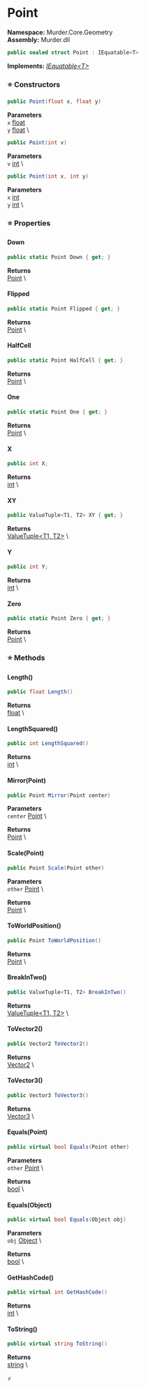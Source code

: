 # Point

**Namespace:** Murder.Core.Geometry \
**Assembly:** Murder.dll

```csharp
public sealed struct Point : IEquatable<T>
```

**Implements:** _[IEquatable\<T\>](https://learn.microsoft.com/en-us/dotnet/api/System.IEquatable-1?view=net-7.0)_

### ⭐ Constructors
```csharp
public Point(float x, float y)
```

**Parameters** \
`x` [float](https://learn.microsoft.com/en-us/dotnet/api/System.Single?view=net-7.0) \
`y` [float](https://learn.microsoft.com/en-us/dotnet/api/System.Single?view=net-7.0) \

```csharp
public Point(int v)
```

**Parameters** \
`v` [int](https://learn.microsoft.com/en-us/dotnet/api/System.Int32?view=net-7.0) \

```csharp
public Point(int x, int y)
```

**Parameters** \
`x` [int](https://learn.microsoft.com/en-us/dotnet/api/System.Int32?view=net-7.0) \
`y` [int](https://learn.microsoft.com/en-us/dotnet/api/System.Int32?view=net-7.0) \

### ⭐ Properties
#### Down
```csharp
public static Point Down { get; }
```

**Returns** \
[Point](../..//Murder/Core/Geometry/Point.html) \
#### Flipped
```csharp
public static Point Flipped { get; }
```

**Returns** \
[Point](../..//Murder/Core/Geometry/Point.html) \
#### HalfCell
```csharp
public static Point HalfCell { get; }
```

**Returns** \
[Point](../..//Murder/Core/Geometry/Point.html) \
#### One
```csharp
public static Point One { get; }
```

**Returns** \
[Point](../..//Murder/Core/Geometry/Point.html) \
#### X
```csharp
public int X;
```

**Returns** \
[int](https://learn.microsoft.com/en-us/dotnet/api/System.Int32?view=net-7.0) \
#### XY
```csharp
public ValueTuple<T1, T2> XY { get; }
```

**Returns** \
[ValueTuple\<T1, T2\>](https://learn.microsoft.com/en-us/dotnet/api/System.ValueTuple-2?view=net-7.0) \
#### Y
```csharp
public int Y;
```

**Returns** \
[int](https://learn.microsoft.com/en-us/dotnet/api/System.Int32?view=net-7.0) \
#### Zero
```csharp
public static Point Zero { get; }
```

**Returns** \
[Point](../..//Murder/Core/Geometry/Point.html) \
### ⭐ Methods
#### Length()
```csharp
public float Length()
```

**Returns** \
[float](https://learn.microsoft.com/en-us/dotnet/api/System.Single?view=net-7.0) \

#### LengthSquared()
```csharp
public int LengthSquared()
```

**Returns** \
[int](https://learn.microsoft.com/en-us/dotnet/api/System.Int32?view=net-7.0) \

#### Mirror(Point)
```csharp
public Point Mirror(Point center)
```

**Parameters** \
`center` [Point](../..//Murder/Core/Geometry/Point.html) \

**Returns** \
[Point](../..//Murder/Core/Geometry/Point.html) \

#### Scale(Point)
```csharp
public Point Scale(Point other)
```

**Parameters** \
`other` [Point](../..//Murder/Core/Geometry/Point.html) \

**Returns** \
[Point](../..//Murder/Core/Geometry/Point.html) \

#### ToWorldPosition()
```csharp
public Point ToWorldPosition()
```

**Returns** \
[Point](../..//Murder/Core/Geometry/Point.html) \

#### BreakInTwo()
```csharp
public ValueTuple<T1, T2> BreakInTwo()
```

**Returns** \
[ValueTuple\<T1, T2\>](https://learn.microsoft.com/en-us/dotnet/api/System.ValueTuple-2?view=net-7.0) \

#### ToVector2()
```csharp
public Vector2 ToVector2()
```

**Returns** \
[Vector2](../..//Murder/Core/Geometry/Vector2.html) \

#### ToVector3()
```csharp
public Vector3 ToVector3()
```

**Returns** \
[Vector3](https://docs.monogame.net/api/Microsoft.Xna.Framework.Vector3.html) \

#### Equals(Point)
```csharp
public virtual bool Equals(Point other)
```

**Parameters** \
`other` [Point](../..//Murder/Core/Geometry/Point.html) \

**Returns** \
[bool](https://learn.microsoft.com/en-us/dotnet/api/System.Boolean?view=net-7.0) \

#### Equals(Object)
```csharp
public virtual bool Equals(Object obj)
```

**Parameters** \
`obj` [Object](https://learn.microsoft.com/en-us/dotnet/api/System.Object?view=net-7.0) \

**Returns** \
[bool](https://learn.microsoft.com/en-us/dotnet/api/System.Boolean?view=net-7.0) \

#### GetHashCode()
```csharp
public virtual int GetHashCode()
```

**Returns** \
[int](https://learn.microsoft.com/en-us/dotnet/api/System.Int32?view=net-7.0) \

#### ToString()
```csharp
public virtual string ToString()
```

**Returns** \
[string](https://learn.microsoft.com/en-us/dotnet/api/System.String?view=net-7.0) \



⚡